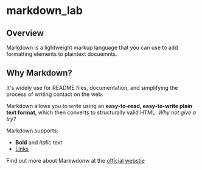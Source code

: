 # markdown_lab
## Overview
Markdown is a lightweight markup language that you can use to add formatting elements to plaintext docuemnts.

## Why Markdown?
It's widely use for README files, documentation, and simplifying the process of writing contact on the web.

Markdown allows you to write using an **easy-to-read, easy-to-write plain text format**, which then converts to structurally valid HTML.
*Why not give a try?*

Markdown supports:
- **Bold** and _italic_ text
- [Links](https://example.com)

Find out more about Markwdonw at the [official
webstie](https://daringfireball.net/projects/markdown/)